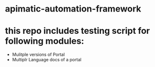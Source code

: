 # apimatic-automation-framework
# this repo includes testing script for following modules:
- Mulitple versions of Portal
- Multiplr Language docs of a portal
